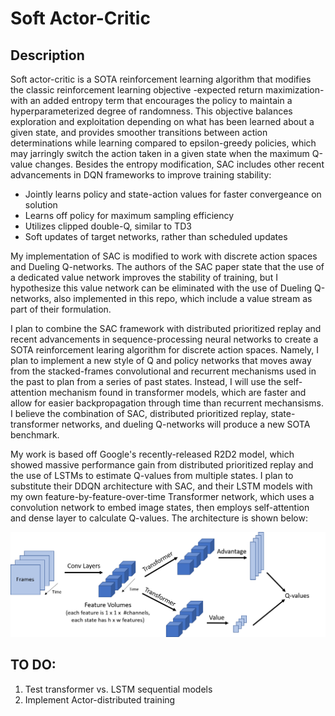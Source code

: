 
# Soft Actor-Critic

## Description
Soft actor-critic is a SOTA reinforcement learning algorithm that modifies the classic reinforcement learning objective -expected return maximization- with an added entropy term that encourages the policy to maintain a hyperparameterized degree of randomness. This objective balances exploration and exploitation depending on what has been learned about a given state, and provides smoother transitions between action determinations while learning compared to epsilon-greedy policies, which may jarringly switch the action taken in a given state when the maximum Q-value changes. Besides the entropy modification, SAC includes other recent advancements in DQN frameworks to improve training stability:

* Jointly learns policy and state-action values for faster convergeance on solution
* Learns off policy for maximum sampling efficiency
* Utilizes clipped double-Q, similar to TD3
* Soft updates of target networks, rather than scheduled updates

My implementation of SAC is modified to work with discrete action spaces and Dueling Q-networks. The authors of the SAC paper state that the use of a dedicated value network improves the stability of training, but I hypothesize this value network can be eliminated with the use of Dueling Q-networks, also implemented in this repo, which include a value stream as part of their formulation. 

I plan to combine the SAC framework with distributed prioritized replay and recent advancements in sequence-processing neural networks to create a SOTA reinforcement learing algorithm for discrete action spaces. Namely, I plan to implement a new style of Q and policy networks that moves away from the stacked-frames convolutional and recurrent mechanisms used in the past to plan from a series of past states. Instead, I will use the self-attention mechanism found in transformer models, which are faster and allow for easier backpropagation through time than recurrent mechansisms. I believe the combination of SAC, distributed prioritized replay, state-transformer networks, and dueling Q-networks will produce a new SOTA benchmark.

My work is based off Google's recently-released R2D2 model, which showed massive performance gain from distributed prioritized replay and the use of LSTMs to estimate Q-values from multiple states. I plan to substitute their DDQN architecture with SAC, and their LSTM models with my own feature-by-feature-over-time Transformer network, which uses a convolution network to embed image states, then employs self-attention and dense layer to calculate Q-values. The architecture is shown below:

<img src="./state_transformer.png">

## TO DO:
1. Test transformer vs. LSTM sequential models
2. Implement Actor-distributed training

